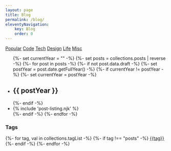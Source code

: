 ```yaml
---
layout: page
title: Blog
permalink: /blog/
eleventyNavigation:
    key: Blog
    order: 0
---
```


<div class="blog two-col">
    <div>
        <div class="tags tags--buttons">
            <a href="/categories/popular">Popular</a>
            <a href="/categories/code">Code</a>
            <a href="/categories/tech">Tech</a>
            <a href="/categories/design">Design</a>
            <a href="/categories/life">Life</a>
            <a href="/categories/misc">Misc</a>
        </div>
        <ul class="unstyled post-list">
            {%- set currentYear = "" -%}
            {%- set posts = collections.posts | reverse -%}
            {%- for post in posts -%}
                {%- if not post.data.draft -%}
                    {%- set postYear = post.date.getFullYear() -%}
                    {%- if currentYear != postYear -%}
                        {%- set currentYear = postYear -%}
                        <li class="post-list__year">
                            <h2>{{ postYear }}</h2>
                        </li>
                    {%- endif -%}
                    <li>{% include 'post-listing.njk' %}</li>
                {%- endif -%}
            {%- endfor -%}
        </ul>
    </div>
    <div>
        <h3>Tags</h3>
        <div class="tags tags--links">
            {%- for tag, val in collections.tagList -%}
                {%- if tag !== "posts" -%}
                    <a href="/tags/{{tag}}">{{tag}}</a>
                {%- endif -%}
            {%- endfor -%}
        </div>
    </div>
</div>